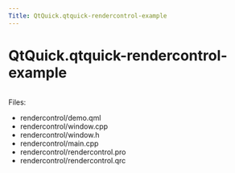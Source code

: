 ```yaml
---
Title: QtQuick.qtquick-rendercontrol-example
---
```


# QtQuick.qtquick-rendercontrol-example

<span class="subtitle"></span>
<!-- $$$rendercontrol-description -->
<p class="centerAlign"><img src="https://developer.ubuntu.com/static/devportal_uploaded/d54f3a7e-349a-4d8c-8b75-41fbabe228c6-../qtquick-rendercontrol-example/images/rendercontrol-example.jpg" alt="" /></p><p>Files:</p>
<ul>
<li>rendercontrol/demo.qml</li>
<li>rendercontrol/window.cpp</li>
<li>rendercontrol/window.h</li>
<li>rendercontrol/main.cpp</li>
<li>rendercontrol/rendercontrol.pro</li>
<li>rendercontrol/rendercontrol.qrc</li>
</ul>
<!-- @@@rendercontrol -->
